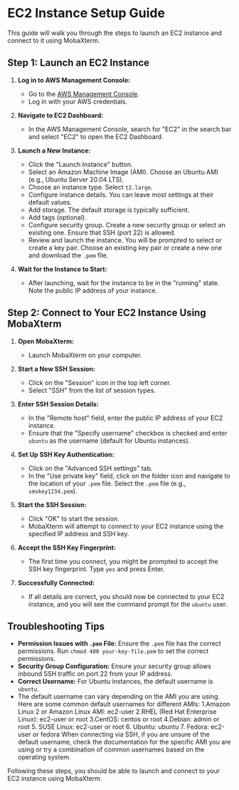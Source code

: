 # EC2 Instance Setup Guide

This guide will walk you through the steps to launch an EC2 instance and connect to it using MobaXterm.

## Step 1: Launch an EC2 Instance

1. **Log in to AWS Management Console:**
   - Go to the [AWS Management Console](https://aws.amazon.com).
   - Log in with your AWS credentials.

2. **Navigate to EC2 Dashboard:**
   - In the AWS Management Console, search for "EC2" in the search bar and select "EC2" to open the EC2 Dashboard.

3. **Launch a New Instance:**
   - Click the "Launch Instance" button.
   - Select an Amazon Machine Image (AMI). Choose an Ubuntu AMI (e.g., Ubuntu Server 20.04 LTS).
   - Choose an instance type. Select `t2.large`.
   - Configure instance details. You can leave most settings at their default values.
   - Add storage. The default storage is typically sufficient.
   - Add tags (optional).
   - Configure security group. Create a new security group or select an existing one. Ensure that SSH (port 22) is allowed.
   - Review and launch the instance. You will be prompted to select or create a key pair. Choose an existing key pair or create a new one and download the `.pem` file.

4. **Wait for the Instance to Start:**
   - After launching, wait for the instance to be in the "running" state. Note the public IP address of your instance.

## Step 2: Connect to Your EC2 Instance Using MobaXterm

1. **Open MobaXterm:**
   - Launch MobaXterm on your computer.

2. **Start a New SSH Session:**
   - Click on the "Session" icon in the top left corner.
   - Select "SSH" from the list of session types.

3. **Enter SSH Session Details:**
   - In the "Remote host" field, enter the public IP address of your EC2 instance.
   - Ensure that the "Specify username" checkbox is checked and enter `ubuntu` as the username (default for Ubuntu instances).

4. **Set Up SSH Key Authentication:**
   - Click on the "Advanced SSH settings" tab.
   - In the "Use private key" field, click on the folder icon and navigate to the location of your `.pem` file. Select the `.pem` file (e.g., `smskey1234.pem`).

5. **Start the SSH Session:**
   - Click "OK" to start the session.
   - MobaXterm will attempt to connect to your EC2 instance using the specified IP address and SSH key.

6. **Accept the SSH Key Fingerprint:**
   - The first time you connect, you might be prompted to accept the SSH key fingerprint. Type `yes` and press Enter.

7. **Successfully Connected:**
   - If all details are correct, you should now be connected to your EC2 instance, and you will see the command prompt for the `ubuntu` user.

## Troubleshooting Tips

- **Permission Issues with `.pem` File:** Ensure the `.pem` file has the correct permissions. Run `chmod 400 your-key-file.pem` to set the correct permissions.
- **Security Group Configuration:** Ensure your security group allows inbound SSH traffic on port 22 from your IP address.
- **Correct Username:** For Ubuntu instances, the default username is `ubuntu`.
- The default username can vary depending on the AMI you are using. Here are some common default usernames for different AMIs:
  1.Amazon Linux 2 or Amazon Linux AMI: ec2-user
  2.RHEL (Red Hat Enterprise Linux): ec2-user or root
  3.CentOS: centos or root
  4.Debian: admin or root
  5. SUSE Linux: ec2-user or root
  6. Ubuntu: ubuntu
  7. Fedora: ec2-user or fedora
When connecting via SSH, if you are unsure of the default username, check the documentation for the specific AMI you are using or try a combination of common usernames based on the operating system.

Following these steps, you should be able to launch and connect to your EC2 instance using MobaXterm. 
